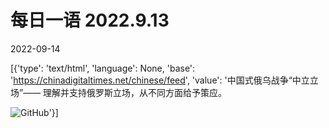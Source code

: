 # 每日一语 2022.9.13

2022-09-14

[{'type': 'text/html', 'language': None, 'base': 'https://chinadigitaltimes.net/chinese/feed', 'value': '中国式俄乌战争“中立立场”—— 理解并支持俄罗斯立场，从不同方面给予策应。

![GitHub](https://chinadigitaltimes.net/chinese/files/2022/09/2022.9.13.jpg)'}]